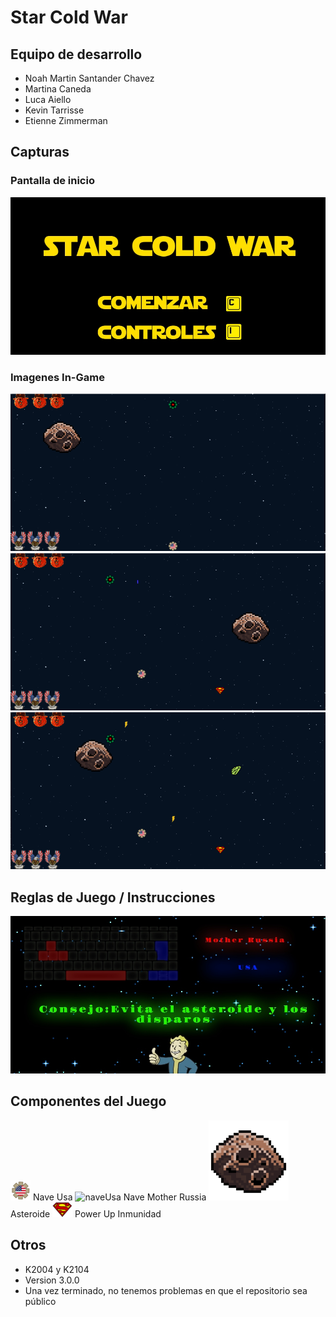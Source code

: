 # Star Cold War

## Equipo de desarrollo

- Noah Martin Santander Chavez
- Martina Caneda
- Luca Aiello
- Kevin Tarrisse
- Etienne Zimmerman

## Capturas
### Pantalla de inicio
![PantallaComienzo](./assets/menu.jpg)

### Imagenes In-Game
![Juego](./assets/screenshots/capturaJuego.PNG)
![JuegoDisparo](./assets/screenshots/capturaJuegoDisparo.PNG)
![JuegoPowerUp](./assets/screenshots/capturaJuegoPowerUps.PNG)

## Reglas de Juego / Instrucciones

![ControlesInstrucciones](./assets/screenshots/controlesInstrucciones.jpg)

## Componentes del Juego

![naveUsa](./assets/usa.png) Nave Usa
![naveUsa](.%assets/motherRussia.png) Nave Mother Russia
![asteroide](./assets/asteroide.png) Asteroide
![inmunidad](./assets/inmunidad.png) Power Up Inmunidad


## Otros

- K2004 y K2104
- Version 3.0.0
- Una vez terminado, no tenemos problemas en que el repositorio sea público 
